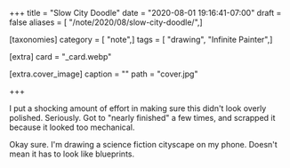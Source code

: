 +++
title = "Slow City Doodle"
date = "2020-08-01 19:16:41-07:00"
draft = false
aliases = [ "/note/2020/08/slow-city-doodle/",]

[taxonomies]
category = [ "note",]
tags = [ "drawing", "Infinite Painter",]

[extra]
card = "_card.webp"

[extra.cover_image]
caption = ""
path = "cover.jpg"

+++

I put a shocking amount of effort in making sure this didn't look overly polished.
Seriously. Got to "nearly finished" a few times, and scrapped it because it looked too mechanical.

Okay sure. I'm drawing a science fiction cityscape on my phone. Doesn't mean it has to look like
blueprints.